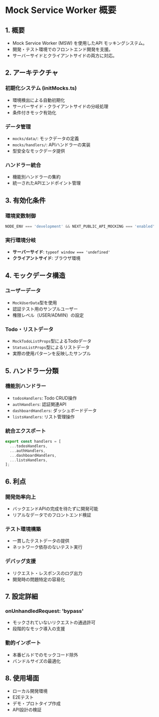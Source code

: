 # Mock Service Worker 概要

## 1. 概要

- Mock Service Worker (MSW) を使用したAPI モッキングシステム。
- 開発・テスト環境でのフロントエンド開発を支援。
- サーバーサイドとクライアントサイドの両方に対応。

## 2. アーキテクチャ

### 初期化システム (initMocks.ts)
- 環境検出による自動初期化
- サーバーサイド・クライアントサイドの分岐処理
- 条件付きモック有効化

### データ管理
- `mocks/data/`: モックデータの定義
- `mocks/handlers/`: APIハンドラーの実装
- 型安全なモックデータ提供

### ハンドラー統合
- 機能別ハンドラーの集約
- 統一されたAPIエンドポイント管理

## 3. 有効化条件

### 環境変数制御
```typescript
NODE_ENV === 'development' && NEXT_PUBLIC_API_MOCKING === 'enabled'
```

### 実行環境分岐
- **サーバーサイド**: `typeof window === 'undefined'`
- **クライアントサイド**: ブラウザ環境

## 4. モックデータ構造

### ユーザーデータ
- `MockUserData`型を使用
- 認証テスト用のサンプルユーザー
- 権限レベル（USER/ADMIN）の設定

### Todo・リストデータ
- `MockTodoListProps`型によるTodoデータ
- `StatusListProps`型によるリストデータ
- 実際の使用パターンを反映したサンプル

## 5. ハンドラー分類

### 機能別ハンドラー
- `todosHandlers`: Todo CRUD操作
- `authHandlers`: 認証関連API
- `dashboardHandlers`: ダッシュボードデータ
- `listsHandlers`: リスト管理操作

### 統合エクスポート
```typescript
export const handlers = [
  ...todosHandlers,
  ...authHandlers,
  ...dashboardHandlers,
  ...listsHandlers,
];
```

## 6. 利点

### 開発効率向上
- バックエンドAPIの完成を待たずに開発可能
- リアルなデータでのフロントエンド検証

### テスト環境構築
- 一貫したテストデータの提供
- ネットワーク依存のないテスト実行

### デバッグ支援
- リクエスト・レスポンスのログ出力
- 開発時の問題特定の容易化

## 7. 設定詳細

### onUnhandledRequest: 'bypass'
- モックされていないリクエストの通過許可
- 段階的なモック導入の支援

### 動的インポート
- 本番ビルドでのモックコード除外
- バンドルサイズの最適化

## 8. 使用場面

- ローカル開発環境
- E2Eテスト
- デモ・プロトタイプ作成
- API設計の検証